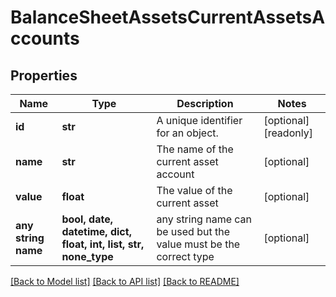 # BalanceSheetAssetsCurrentAssetsAccounts


## Properties
Name | Type | Description | Notes
------------ | ------------- | ------------- | -------------
**id** | **str** | A unique identifier for an object. | [optional] [readonly] 
**name** | **str** | The name of the current asset account | [optional] 
**value** | **float** | The value of the current asset | [optional] 
**any string name** | **bool, date, datetime, dict, float, int, list, str, none_type** | any string name can be used but the value must be the correct type | [optional]

[[Back to Model list]](../../README.md#documentation-for-models) [[Back to API list]](../../README.md#documentation-for-api-endpoints) [[Back to README]](../../README.md)


